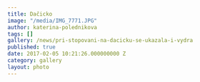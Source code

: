 ```yaml
---
title: Dačicko
image: "/media/IMG_7771.JPG"
author: katerina-polednikova
tags: []
gallery: /news/pri-stopovani-na-dacicku-se-ukazala-i-vydra
published: true
date: 2017-02-05 10:21:26.000000000 Z
category: gallery
layout: photo
---
```

